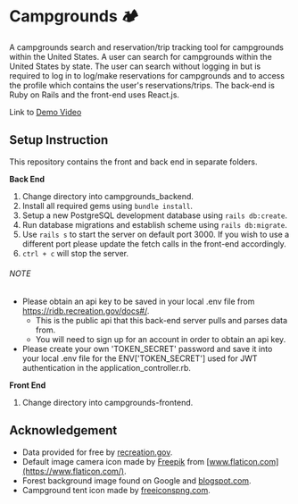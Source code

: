 # Campgrounds 🏕
A campgrounds search and reservation/trip tracking tool for campgrounds within the United States. A user can search for campgrounds within the United States by state. The user can search without logging in but is required to log in to log/make reservations for campgrounds and to access the profile which contains the user's reservations/trips. The back-end is Ruby on Rails and the front-end uses React.js.

Link to [Demo Video](https://youtu.be/W-MtbtqQpCY)

## Setup Instruction
This repository contains the front and back end in separate folders.

**Back End**
1. Change directory into campgrounds_backend.
2. Install all required gems using `bundle install`.
3. Setup a new PostgreSQL development database using `rails db:create`.
4. Run database migrations and establish scheme using `rails db:migrate`.
5. Use `rails s` to start the server on default port 3000. If you wish to use a different port please update the fetch calls in the front-end accordingly.
6. `ctrl + c` will stop the server.

###### NOTE
* Please obtain an api key to be saved in your local .env file from https://ridb.recreation.gov/docs#/.
  - This is the public api that this back-end server pulls and parses data from.
  - You will need to sign up for an account in order to obtain an api key.
* Please create your own 'TOKEN_SECRET' password and save it into your local .env file for the ENV['TOKEN_SECRET'] used for JWT authentication in the application_controller.rb.

**Front End**
1. Change directory into campgrounds-frontend.

## Acknowledgement
* Data provided for free by [recreation.gov](https://ridb.recreation.gov/docs#/).
* Default image camera icon made by [Freepik](https://www.freepik.com/) from [www.flaticon.com](https://www.flaticon.com/).
* Forest background image found on Google and [blogspot.com](https://newmobilephonephotos.blogspot.com/2018/07/green-tree-hd-background-pictures.html).
* Campground tent icon made by [freeiconspng.com](https://www.freeiconspng.com/img/13522).
